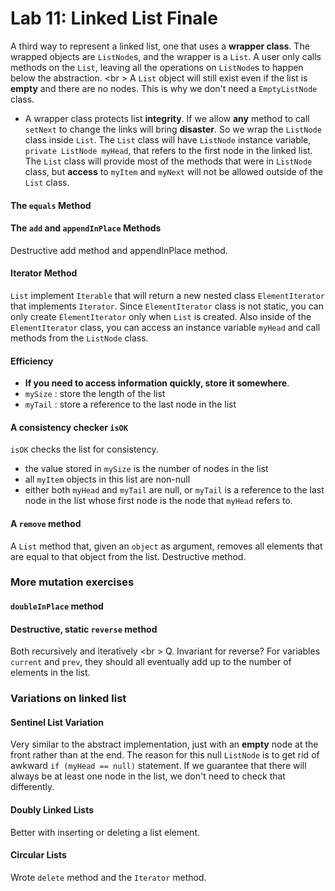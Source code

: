 Lab 11: Linked List Finale
===
A third way to represent a linked list, one that uses a **wrapper class**. The wrapped objects are ```ListNode```s, and the wrapper is a ```List```. A user only calls methods on the ```List```, leaving all the operations on ```ListNode```s to happen below the abstraction. <br \>
A ```List``` object will still exist even if the list is **empty** and there are no nodes. This is why we don't need a ```EmptyListNode``` class.

* A wrapper class protects list **integrity**. If we allow **any** method to call ```setNext``` to change the links will bring **disaster**. So we wrap the ```ListNode``` class inside ```List```. The ```List``` class will have ```ListNode``` instance variable, ```private ListNode myHead```, that refers to the first node in the linked list. The ```List``` class will provide most of the methods that were in ```ListNode``` class, but **access** to ```myItem``` and ```myNext``` will not be allowed outside of the ```List``` class.

#### The ```equals``` Method

#### The ```add``` and ```appendInPlace``` Methods
Destructive add method and appendInPlace method.

#### Iterator Method
```List``` implement ```Iterable``` that will return a new nested class ```ElementIterator``` that implements ```Iterator```. Since ```ElementIterator``` class is not static, you can only create ```ElementIterator``` only when ```List``` is created. Also inside of the ```ElementIterator``` class, you can access an instance variable ```myHead``` and call methods from the ```ListNode``` class.

#### Efficiency
* **If you need to access information quickly, store it somewhere**.
* ```mySize``` : store the length of the list
* ```myTail``` : store a reference to the last node in the list

#### A consistency checker ```isOK```
```isOK``` checks the list for consistency.
- the value stored in ```mySize``` is the number of nodes in the list
- all ```myItem``` objects in this list are non-null
- either both ```myHead``` and ```myTail``` are null, or ```myTail``` is a reference to the last node in the list whose first node is the node that ```myHead``` refers to.

#### A ```remove``` method
A ```List``` method that, given an ```object``` as argument, removes all elements that are equal to that object from the list. Destructive method.

### More mutation exercises

#### ```doubleInPlace``` method

#### Destructive, static ```reverse``` method
Both recursively and iteratively <br \>
Q. Invariant for reverse? For variables ```current``` and ```prev```, they should all eventually add up to the number of elements in the list. 

### Variations on linked list
#### Sentinel List Variation
Very similar to the abstract implementation, just with an **empty** node at the front rather than at the end. The reason for this null ```ListNode``` is to get rid of awkward ```if (myHead == null)``` statement. If we guarantee that there will always be at least one node in the list, we don't need to check that differently.

#### Doubly Linked Lists
Better with inserting or deleting a list element.

#### Circular Lists
Wrote ```delete``` method and the ```Iterator``` method. 


